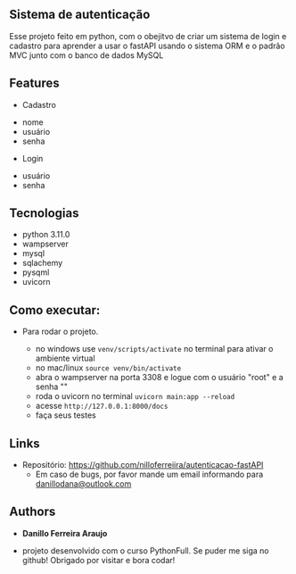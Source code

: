 ## Sistema de autenticação

Esse projeto feito em python, com o obejitvo de criar um sistema de login e cadastro para aprender a usar o fastAPI usando o sistema ORM e o padrão MVC junto com o banco de dados MySQL

## Features

 * Cadastro
 - nome
 - usuário
 - senha

 * Login
 - usuário
 - senha


## Tecnologias
* python 3.11.0
* wampserver
* mysql
* sqlachemy
* pysqml
* uvicorn

## Como executar:

* Para rodar o projeto.
  
  - no windows use `venv/scripts/activate` no terminal para ativar o ambiente virtual
  - no mac/linux `source venv/bin/activate`
  - abra o wampserver  na porta 3308 e logue com o usuário "root" e a senha ""
  - roda o uvicorn no terminal `uvicorn main:app --reload`
  - acesse `http://127.0.0.1:8000/docs`
  - faça seus testes


## Links
  - Repositório: https://github.com/nilloferreiira/autenticacao-fastAPI
    - Em caso de bugs, por favor mande um email informando para danillodana@outlook.com

  ## Authors

  * **Danillo Ferreira Araujo** 
  - projeto desenvolvido com o curso PythonFull.
  Se puder me siga no github!
  Obrigado por visitar e bora codar!